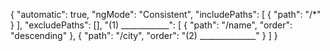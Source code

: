 {
    "automatic": true,
    "ngMode": "Consistent",
    "includePaths": [
        {
            "path": "/*"
        }
    ],
    "excludePaths": [],
    "(1) ____________": [
        {
            "path": "/name", 
            "order": "descending"
        },
        {
            "path": "/city",
            "order": "(2) ______________"
        }
    ]
}